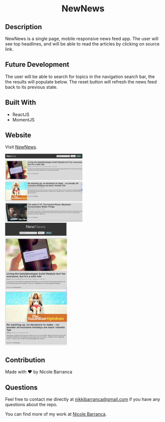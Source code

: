 <div align="center">
<h1 align="center">NewNews</h1>
</div>

## Description

NewNews is a single page, mobile responsive news feed app. The user will see top headlines, and will be able to read the articles by clicking on source link.

## Future Development

The user will be able to search for topics in the navigation search bar, the the results will populate below. The reset button will refresh the news feed back to its previous state.

## Built With

- ReactJS
- MomentJS

## Website

Visit [NewNews](https://nicolebarranca.github.io/newnews/).

<img width=250px height=220px src="public/img/SC.png" alt="mobile responsive view of app">
<br>
<img width=200px height=400px src="public/img/MRSC.png" alt="normal view of app">
<br>

## Contribution

Made with ❤️ by Nicole Barranca

## Questions

Feel free to contact me directly at nikkibarranca@gmail.com if you have any questions about the repo.

You can find more of my work at [Nicole Barranca](https://github.com/NicoleBarranca).
